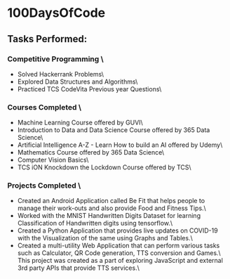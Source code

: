 # 100DaysOfCode

## Tasks Performed:

### Competitive Programming \

* Solved Hackerrank Problems\
* Explored Data Structures and Algorithms\
* Practiced TCS CodeVita Previous year Questions\

### Courses Completed \

* Machine Learning Course offered by GUVI\
* Introduction to Data and Data Science Course offered by 365 Data Science\
* Artificial Intelligence A-Z - Learn How to build an AI offered by Udemy\
* Mathematics Course offered by 365 Data Science\
* Computer Vision Basics\
* TCS iON Knockdown the Lockdown Course offered by TCS\

### Projects Completed \

* Created an Android Application called Be Fit that helps people to manage their work-outs and also provide Food and Fitness Tips.\
* Worked with the MNIST Handwritten Digits Dataset for learning Classification of Handwritten digits using tensorflow.\
* Created a Python Application that provides live updates on COVID-19 with the Visualization of the same using Graphs and Tables.\
* Created a multi-utility Web Application that can perform various tasks such as Calculator, QR Code generation, TTS conversion and Games.\ This project was created as a part of exploring JavaScript and external 3rd party APIs that provide TTS services.\
